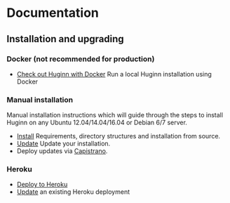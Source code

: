 # Documentation

## Installation and upgrading

### Docker (not recommended for production)

- [Check out Huginn with Docker](docker/install.md) Run a local Huginn installation using Docker

### Manual installation

Manual installation instructions which will guide through the steps to install Huginn on any Ubuntu 12.04/14.04/16.04 or Debian 6/7 server.

- [Install](manual/README.md) Requirements, directory structures and installation from source.
- [Update](manual/update.md) Update your installation.
- Deploy updates via [Capistrano](manual/capistrano.md).

### Heroku

- [Deploy to Heroku](heroku/install.md)
- [Update](heroku/update.md) an existing Heroku deployment

